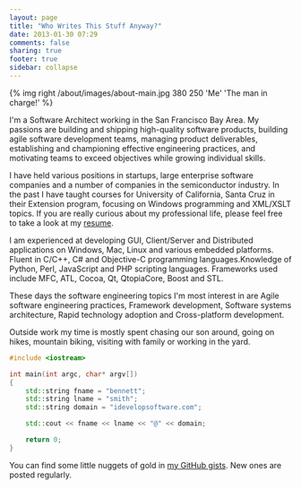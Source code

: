 ```yaml
---
layout: page
title: "Who Writes This Stuff Anyway?"
date: 2013-01-30 07:29
comments: false
sharing: true
footer: true
sidebar: collapse
---
```


{% img right /about/images/about-main.jpg 380 250 'Me' 'The man in charge!' %}

I'm a Software Architect working in the San Francisco Bay Area.  My passions are building and shipping high-quality software products, building agile software development teams, managing product deliverables, establishing and championing effective engineering practices, and motivating teams to exceed objectives while growing individual skills.

I have held various positions in startups, large enterprise software companies and a number of companies in the semiconductor industry.  In the past I have taught courses for University of California, Santa Cruz in their Extension program, focusing on Windows programming and XML/XSLT topics. If you are really curious about my professional life, please feel free to take a look at my <a href="http://idvlpsw.files.wordpress.com/2008/07/bsmith-resume-for-web-updated-07-03-2008.pdf" title='Resume'>resume</a>.

I am experienced at developing GUI, Client/Server and Distributed applications on Windows, Mac, Linux and various embedded platforms. Fluent in C/C++, C# and Objective-C programming languages.Knowledge of Python, Perl, JavaScript and PHP scripting languages. Frameworks used include MFC, ATL, Cocoa, Qt, QtopiaCore, Boost and STL.

These days the software engineering topics I'm most interest in are Agile software engineering practices, Framework development, Software systems architecture, Rapid technology adoption and Cross-platform development.

Outside work my time is mostly spent chasing our son around, going on hikes, mountain biking, visiting with family or working in the yard.

``` c++ Unlock the key to my e-mail address. 
#include <iostream>

int main(int argc, char* argv[])
{
    std::string fname = "bennett";
    std::string lname = "smith";
    std::string domain = "idevelopsoftware.com";

    std::cout << fname << lname << "@" << domain;

    return 0;
}
```

You can find some little nuggets of gold in <a href="https://gist.github.com/bennettsmith">my GitHub gists</a>. New ones are posted regularly.
